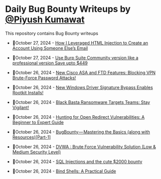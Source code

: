 # Daily Bug Bounty Writeups by [@Piyush Kumawat](https://twitter.com/piyush_supiy) 
This repository contains Bug Bounty writeups

<!-- BLOG-POST-LIST:START -->
 - 💯October 27, 2024 - [How I Leveraged HTML Injection to Create an Account Using Someone Else’s Email](https://infosecwriteups.com/how-i-leveraged-html-injection-to-create-an-account-using-someone-elses-email-b80f83ab9465?source=rss------bug_bounty-5) 

 - 💯October 27, 2024 - [Use Burp Suite Community version like a professional version Save upto $449](https://medium.com/@anandrishav2228/use-burp-suite-community-version-like-a-professional-version-2225e9d0404f?source=rss------bug_bounty-5) 

 - 💯October 26, 2024 - [New Cisco ASA and FTD Features: Blocking VPN Brute-Force Password Attacks!](https://medium.com/@wiretor/new-cisco-asa-and-ftd-features-blocking-vpn-brute-force-password-attacks-c9065ef3ccfd?source=rss------bug_bounty-5) 

 - 💯October 26, 2024 - [New Windows Driver Signature Bypass Enables Rootkit Installs!](https://medium.com/@wiretor/new-windows-driver-signature-bypass-enables-rootkit-installs-42d64a4e973a?source=rss------bug_bounty-5) 

 - 💯October 26, 2024 - [Black Basta Ransomware Targets Teams: Stay Vigilant!](https://medium.com/@wiretor/black-basta-ransomware-targets-teams-stay-vigilant-a76d8550003c?source=rss------bug_bounty-5) 

 - 💯October 26, 2024 - [Hunting for Open Redirect Vulnerabilities: A Beginner to Expert Guide](https://medium.com/@360Security/hunting-for-open-redirect-vulnerabilities-a-beginner-to-expert-guide-c33dd1ac1875?source=rss------bug_bounty-5) 

 - 💯October 26, 2024 - [BugBounty — Mastering the Basics &lpar;along with Resources&rpar;[Part-1]](https://medium.com/@iabhipathak/bugbounty-mastering-the-basics-along-with-resources-part-1-47d30eb3d19a?source=rss------bug_bounty-5) 

 - 💯October 26, 2024 - [DVWA : Brute Force Vulnerability Solution &lpar;Low &amp; Medium Security Level&rpar;](https://medium.com/@Kamal_S/dvwa-brute-force-vulnerability-solution-low-medium-security-level-9c01eadf3720?source=rss------bug_bounty-5) 

 - 💯October 26, 2024 - [SQL Injections and the cute $2000 bounty](https://medium.com/@nireshpandian19/sql-injections-and-the-cute-2000-bounty-2d18441ee0e3?source=rss------bug_bounty-5) 

 - 💯October 26, 2024 - [Bind Shells: A Practical Guide](https://medium.com/@learntheshell/bind-shells-a-practical-guide-9c00b3d7ad74?source=rss------bug_bounty-5) 
<!-- BLOG-POST-LIST:END -->
